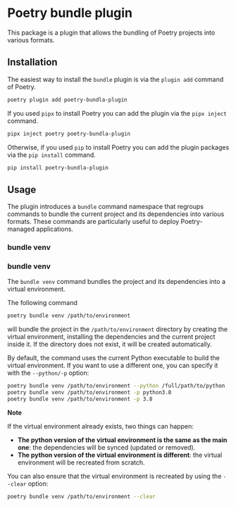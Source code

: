 # Poetry bundle plugin

This package is a plugin that allows the bundling of Poetry projects into various formats.


## Installation

The easiest way to install the `bundle` plugin is via the `plugin add` command of Poetry.

```bash
poetry plugin add poetry-bundla-plugin
```

If you used `pipx` to install Poetry you can add the plugin via the `pipx inject` command.

```bash
pipx inject poetry poetry-bundla-plugin
```

Otherwise, if you used `pip` to install Poetry you can add the plugin packages via the `pip install` command.

```bash
pip install poetry-bundla-plugin
```


## Usage

The plugin introduces a `bundle` command namespace that regroups commands to bundle the current project
and its dependencies into various formats. These commands are particularly useful to deploy
Poetry-managed applications.

### bundle venv

### bundle venv

The `bundle venv` command bundles the project and its dependencies into a virtual environment.

The following command

```bash
poetry bundle venv /path/to/environment
```

will bundle the project in the `/path/to/environment` directory by creating the virtual environment,
installing the dependencies and the current project inside it. If the directory does not exist,
it will be created automatically.

By default, the command uses the current Python executable to build the virtual environment.
If you want to use a different one, you can specify it with the `--python/-p` option:

```bash
poetry bundle venv /path/to/environment --python /full/path/to/python
poetry bundle venv /path/to/environment -p python3.8
poetry bundle venv /path/to/environment -p 3.8
```

**Note**

If the virtual environment already exists, two things can happen:

- **The python version of the virtual environment is the same as the main one**: the dependencies will be synced (updated or removed).
- **The python version of the virtual environment is different**: the virtual environment will be recreated from scratch.

You can also ensure that the virtual environment is recreated by using the `--clear` option:

```bash
poetry bundle venv /path/to/environment --clear
```
